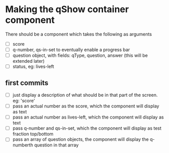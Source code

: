 # Making the qShow container component
There should be a component which takes the following as arguments
- [ ] score
- [ ] q-number, qs-in-set to eventually enable a progress bar
- [ ] question object, with fields: qType, question, answer (this will be extended later)
- [ ] status, eg: lives-left

## first commits
- [ ] just display a description of what should be in that part of the screen. eg: 'score' 
- [ ] pass an actual number as the score, which the component will display as text
- [ ] pass an actual number as lives-left, which the component will display as text
- [ ] pass q-number and qs-in-set, which the component will display as test fraction top/bottom
- [ ] pass an array of question objects, the component will display the q-numberth question in that array
